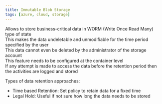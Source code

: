 ```yaml
---
title: Immutable Blob Storage
tags: [azure, cloud, storage]
---
```


Allows to store business-critical data in WORM (Write Once Read Many) type of state  
This makes the data undeletable and unmodifiable for the time period specified by the user  
This data cannot even be deleted by the administrator of the storage account  
This feature needs to be configured at the container level  
If any attempt is made to access the data before the retention period then the activities are logged and stored

Types of data retention approaches:
* Time based Retention: Set policy to retain data for a fixed time
* Legal Hold: Useful if not sure how long the data needs to be stored